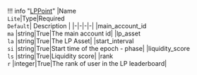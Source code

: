 !!! info "[LPPoint](/../../schemas/lp_point)"
    |Name<br>`Lite`|Type|Required<br>`Default`| Description |
    |-|-|-|-|
    |main_account_id<br>`ma` |string|True|The main account id|
    |lp_asset<br>`la` |string|True|The LP Asset|
    |start_interval<br>`si` |string|True|Start time of the epoch - phase|
    |liquidity_score<br>`ls` |string|True|Liquidity score|
    |rank<br>`r` |integer|True|The rank of user in the LP leaderboard|
